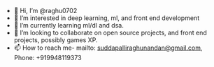 - 👋 Hi, I’m @raghu0702
- 👀 I’m interested in deep learning, ml, and front end development
- 🌱 I’m currently learning ml/dl and dsa.
- 💞️ I’m looking to collaborate on open source projects, and front end projects, possibly games XP.
- 📫 How to reach me- mailto: suddapalliraghunandan@gmail.com, Phone: +919948119373

<!---
raghu0702/raghu0702 is a ✨ special ✨ repository because its `README.md` (this file) appears on your GitHub profile.
You can click the Preview link to take a look at your changes.
--->
